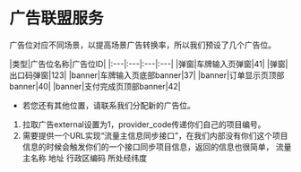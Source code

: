 # 广告联盟服务


广告位对应不同场景，以提高场景广告转换率，所以我们预设了几个广告位。

|类型|广告位名称|广告位ID|
|:---|:---|:---|:---|
|弹窗|车牌输入页弹窗|41|
|弹窗|出口码弹窗|123|
|banner|车牌输入页底部banner|37|
|banner|订单显示页顶部banner|40|
|banner|支付完成页顶部banner|42|

* 若您还有其他位置，请联系我们分配新的广告位。

1. 拉取广告external设置为1，provider_code传递你们自己的项目编号。
2. 需要提供一个URL实现“流量主信息同步接口”，在我们内部没有你们这个项目信息的时候会触发你们的一个接口同步项目信息，返回的信息也很简单，
流量主名称
地址
行政区编码
所处经纬度
